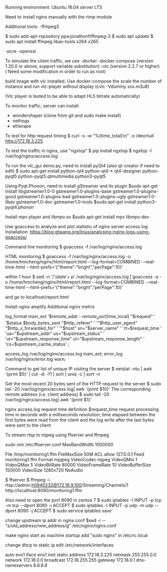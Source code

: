 Running environment: Ubuntu 16.04 server LTS

Need to install nginx manually with the rtmp module

Additional tools:
-ffmpeg3

$ sudo add-apt-repository ppa:jonathonf/ffmpeg-3
$ sudo apt update
$ sudo apt install ffmpeg libav-tools x264 x265

-pcre
-openssl

To simulate the client traffic, 
we use
-docker
-docker-compose (version 1.20.0 or above, support variable substitution)
-vlc (version 2.2.7 or higher) ( Need some modification in order to run as root)

build image with vlc installed.
Use docker-compose the scale the number of instance
and run vlc-player without display (cvlc -Vdummy xxx.m3u8)

(Vlc player is tested to be able to adapt HLS bitrate automatically)

To monitor traffic, server can install:
- wondershaper (clone from git and sudo make install)
- nethogs 
- etherape

To test for http request timing
$ curl -s -w "%{time_total}\n" -o /dev/null http://172.18.3.225

To test the traffic in nginx, use "ngxtop"
$ pip install ngxtop
$ ngxtop -l /var/log/nginx/access.log

To run the vlc_gui demo.py, need to install pyQt4 (also qt-creator if need to edit)
$ sudo apt-get install python-qt4 python-qt4-* qt4-designer python-pyqt5 python-pyqt5.qtmultimedia python3-pyqt5

Using Pyqt.Phonon, need to install gStreamer and its plugin
$sudo apt-get install libgstreamer1.0-0 gstreamer1.0-plugins-base gstreamer1.0-plugins-good gstreamer1.0-plugins-bad gstreamer1.0-plugins-ugly gstreamer1.0-libav gstreamer1.0-doc gstreamer1.0-tools
$sudo apt-get install python3-pyqt4.phonon

Install mpv player and libmpv.so
$sudo apt-get install mpv libmpv-dev

Use goaccess to analyze and plot statistic of nginx server access log
Installation: https://blog.gtwang.org/linux/analysing-nginx-logs-using-goaccess/

Command line monitoring
$ goaccess -f /var/log/nginx/access.log

HTML monitoring
$ goaccess -f /var/log/nginx/access.log -o /home/hmcheng/nginx/html/report.html --log-format=COMBINED --real-time-html --html-prefs='{"theme":"bright","perPage":10}' 

within 1 hour
$ sed -n '/'$(date '+%d\/%b\/%Y' -d '1 hour ago')'/,$ p' /var/log/nginx/access.log | goaccess -a -o /home/hmcheng/nginx/html/report.html --log-format=COMBINED --real-time-html --html-prefs='{"theme":"bright","perPage":10}' 

and go to localhost/report.html


Install nginx amplify
Additional nginx metrix

log_format  main_ext  '$remote_addr - $remote_user [$time_local] "$request" '
                      '$status $body_bytes_sent "$http_referer" '
                      '"$http_user_agent" "$http_x_forwarded_for" '
                      '"$host" sn="$server_name" '
                      'rt=$request_time '
                      'ua="$upstream_addr" us="$upstream_status" '
                      'ut="$upstream_response_time" ul="$upstream_response_length" '
                      'cs=$upstream_cache_status' ;
                      
access_log  /var/log/nginx/access.log  main_ext;
error_log  /var/log/nginx/error.log warn;


Command to get list of unique IP visiting the server
$ netstat -ntu | awk '{print $5}' | cut -d: -f1 | sort | uniq -c | sort -n

Get the most recent 20 bytes sent of the HTTP request to the server
$ sudo tail -20 /var/log/nginx/access.log| awk '{print $10}'
The corresponding remote address (i.e. client address)
$ sudo tail -20 /var/log/nginx/access.log| awk '{print $1}'

nginx access.log request time definition
$request_time
request processing time in seconds with a milliseconds resolution; time elapsed between the first bytes were read from the client and the log write after the last bytes were sent to the client


To stream rtsp to mjpeg using ffserver and ffmpeg

sudo vim /etc/ffserver.conf
MaxBandWidth 1000000

<Feed monitoring1.ffm>
File /tmp/monitoring1.ffm
FileMaxSize 50M
ACL allow 127.0.0.1
</Feed>

<Stream monitoring1.mjpg>
Feed monitoring1.ffm
Format mpjpeg
VideoCodec mjpeg
VideoQMin 1
VideoQMax 5
VideoBitRate 80000
VideoFrameRate 10
VideoBufferSize 150000
VideoSize 1280x720
NoAudio
</Stream>

$ ffserver
$ ffmpeg -i rtsp://admin:h0940232@172.18.9.100/Streaming/Channels/1 http://localhost:8090/monitoring1.ffm

Also need to open the port 8090 in centos 7
$ sudo iptables -I INPUT -p tcp -m tcp --dport 8090 -j ACCEPT
$ sudo iptables -I INPUT -p udp -m udp --dport 8090 -j ACCEPT
$ sudo service iptables save'

change upstream ip addr in nginx.conf
$sed -i -- "s/old_address/new_address/g" /etc/nginx/nginx.conf

make nginx start as machine startup
add "sudo nginx" in /etc/rc.local

change dhcp to static ip
edit /etc/network/interfaces

auto eno1
iface eno1 inet static
address 172.18.3.225
netmask 255.255.0.0
network 172.18.0.0
broadcast 172.18.255.255
gateway 172.18.0.1
dns-nameservers 8.8.8.8

